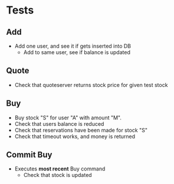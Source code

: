 # Tests

## Add
- Add one user, and see it if gets inserted into DB
	- Add to same user, see if balance is updated	

## Quote

- Check that quoteserver returns stock price for given test stock

## Buy

- Buy stock "S" for user "A" with amount "M".
- Check that users balance is reduced
- Check that reservations have been made for stock "S"
- Check that timeout works, and money is returned

## Commit Buy
- Executes **most recent** Buy command
	- Check that stock is updated
